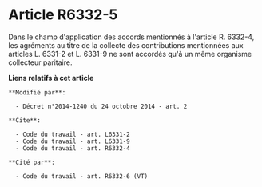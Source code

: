 # Article R6332-5

Dans le champ d'application des accords mentionnés à l'article R. 6332-4, les agréments au titre de la collecte des
contributions mentionnées aux articles L. 6331-2 et L. 6331-9 ne sont accordés qu'à un même organisme collecteur paritaire.

**Liens relatifs à cet article**

	**Modifié par**:

	  - Décret n°2014-1240 du 24 octobre 2014 - art. 2

	**Cite**:

	  - Code du travail - art. L6331-2
	  - Code du travail - art. L6331-9
	  - Code du travail - art. R6332-4

	**Cité par**:

	  - Code du travail - art. R6332-6 (VT)
